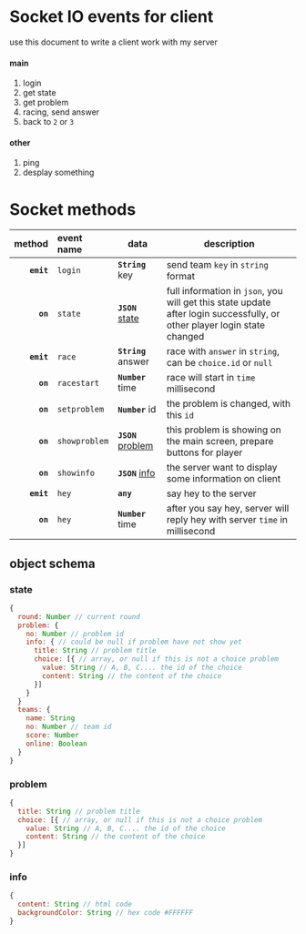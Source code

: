 # Socket IO events for client
use this document to write a client work with my server  

#### main
1. login
2. get state
3. get problem
4. racing, send answer
5. back to `2` or `3`

#### other
1. ping
2. desplay something


# Socket methods

|method|event name|data|description|
|-----:|:---------|----|-----------|
|__`emit`__|`login`|__`String`__ key|send team `key` in `string` format|
|__`on`__|`state`|__`JSON`__ [state](#state)|full information in `json`, you will get this state update after login successfully, or other player login state changed|
|__`emit`__|`race`|__`String`__ answer|race with `answer` in `string`, can be `choice.id` or `null`|
|__`on`__|`racestart`|__`Number`__ time|race will start in `time` millisecond|
|__`on`__|`setproblem`|__`Number`__ id|the problem is changed, with this `id`|
|__`on`__|`showproblem`|__`JSON`__ [problem](#problem)|this problem is showing on the main screen, prepare buttons for player|
|__`on`__|`showinfo`|__`JSON`__ [info](#info)| the server want to display some information on client|
|__`emit`__|`hey`|__`any`__| say hey to the server|
|__`on`__|`hey`|__`Number`__ time| after you say hey, server will reply hey with server `time` in millisecond|

## object schema
### state
``` javascript
{
  round: Number // current round
  problem: {
    no: Number // problem id
    info: { // could be null if problem have not show yet
      title: String // problem title
      choice: [{ // array, or null if this is not a choice problem
        value: String // A, B, C.... the id of the choice
        content: String // the content of the choice
      }]
    }
  }
  teams: {
    name: String
    no: Number // team id
    score: Number
    online: Boolean
  }
}
```
### problem
``` javascript
{
  title: String // problem title
  choice: [{ // array, or null if this is not a choice problem
    value: String // A, B, C.... the id of the choice
    content: String // the content of the choice
  }]
}
```
### info
``` javascript
{
  content: String // html code
  backgroundColor: String // hex code #FFFFFF
}
```
